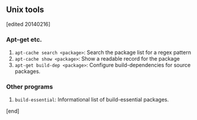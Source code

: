 ## Unix tools

[edited 20140216]

### Apt-get etc.

1. `apt-cache search <package>`: Search the package list for a regex pattern
1. `apt-cache show <package>`: Show a readable record for the package
1. `apt-get build-dep <package>`: Configure build-dependencies for source packages.

### Other programs

1. `build-essential`: Informational list of build-essential packages.

[end]